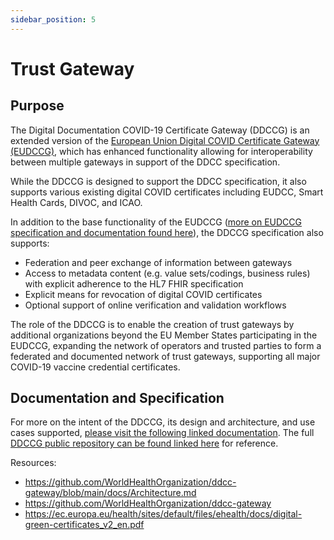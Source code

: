 ```yaml
---
sidebar_position: 5
---
```


# Trust Gateway

## Purpose

The Digital Documentation COVID-19 Certificate Gateway (DDCCG) is an extended
version of the [European Union Digital COVID Certificate Gateway (EUDCCG)](https://ec.europa.eu/health/sites/default/files/ehealth/docs/digital-green-certificates_v2_en.pdf),
which has enhanced functionality allowing for interoperability between
multiple gateways in support of the DDCC specification.

While the DDCCG is designed to support the DDCC specification, 
it also supports various existing digital COVID certificates
including EUDCC, Smart Health Cards, DIVOC, and ICAO.

In addition to the base functionality of the EUDCCG
([more on EUDCCG specification and documentation found here](https://github.com/ehn-dcc-development/eu-dcc-overview)),
the DDCCG specification also supports:
-	Federation and peer exchange of information between gateways
-	Access to metadata content (e.g. value sets/codings, business rules) with explicit adherence to the HL7 FHIR specification
-	Explicit means for revocation of digital COVID certificates
-	Optional support of online verification and validation workflows

The role of the DDCCG is to enable the creation of trust gateways by additional
organizations beyond the EU Member States participating in the EUDCCG,
expanding the network of operators and trusted parties to form a federated and
documented network of trust gateways, supporting all major COVID-19 vaccine credential certificates. 

## Documentation and Specification

For more on the intent of the DDCCG, its design and architecture, and use cases
supported, [please visit the following linked documentation](https://github.com/WorldHealthOrganization/ddcc-gateway/blob/main/docs/Architecture.md).
The full [DDCCG public repository can be found linked here](https://github.com/WorldHealthOrganization/ddcc-gateway)
for reference.

Resources:
-	https://github.com/WorldHealthOrganization/ddcc-gateway/blob/main/docs/Architecture.md
-	https://github.com/WorldHealthOrganization/ddcc-gateway
-	https://ec.europa.eu/health/sites/default/files/ehealth/docs/digital-green-certificates_v2_en.pdf
